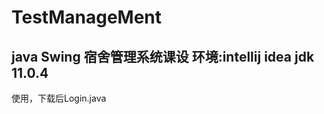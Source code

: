 # TestManageMent
java Swing 宿舍管理系统课设
环境:intellij idea 
     jdk 11.0.4
-------------------
使用，下载后Login.java
